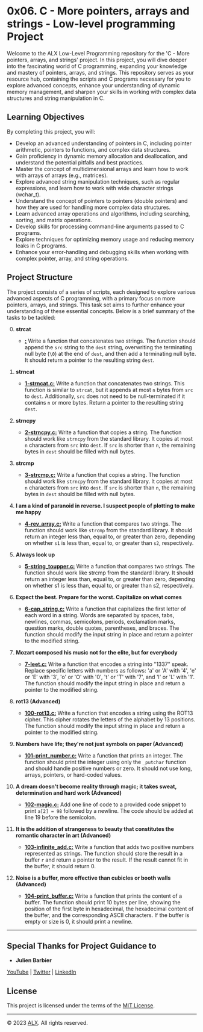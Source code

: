 # 0x06. C - More pointers, arrays and strings - Low-level programming Project

Welcome to the ALX Low-Level Programming repository for the 'C - More pointers, arrays, and strings' project. In this project, you will dive deeper into the fascinating world of C programming, expanding your knowledge and mastery of pointers, arrays, and strings. This repository serves as your resource hub, containing the scripts and C programs necessary for you to explore advanced concepts, enhance your understanding of dynamic memory management, and sharpen your skills in working with complex data structures and string manipulation in C.

## Learning Objectives

By completing this project, you will:

- Develop an advanced understanding of pointers in C, including pointer arithmetic, pointers to functions, and complex data structures.
- Gain proficiency in dynamic memory allocation and deallocation, and understand the potential pitfalls and best practices.
- Master the concept of multidimensional arrays and learn how to work with arrays of arrays (e.g., matrices).
- Explore advanced string manipulation techniques, such as regular expressions, and learn how to work with wide character strings (wchar_t).
- Understand the concept of pointers to pointers (double pointers) and how they are used for handling more complex data structures.
- Learn advanced array operations and algorithms, including searching, sorting, and matrix operations.
- Develop skills for processing command-line arguments passed to C programs.
- Explore techniques for optimizing memory usage and reducing memory leaks in C programs.
- Enhance your error-handling and debugging skills when working with complex pointer, array, and string operations.

## Project Structure

The project consists of a series of scripts, each designed to explore various advanced aspects of C programming, with a primary focus on more pointers, arrays, and strings. This task set aims to further enhance your understanding of these essential concepts. Below is a brief summary of the tasks to be tackled:

0. **strcat**
    - **[:]()** Write a function that concatenates two strings. The function should append the `src` string to the `dest` string, overwriting the terminating null byte (`\0`) at the end of `dest`, and then add a terminating null byte. It should return a pointer to the resulting string `dest`.

1. **strncat**
    - **[1-strncat.c:](1-strncat.c)** Write a function that concatenates two strings. This function is similar to `strcat`, but it appends at most `n` bytes from `src` to `dest`. Additionally, `src` does not need to be null-terminated if it contains `n` or more bytes. Return a pointer to the resulting string `dest`.

2. **strncpy**
    - **[2-strncpy.c:](2-strncpy.c)** Write a function that copies a string. The function should work like `strncpy` from the standard library. It copies at most `n` characters from `src` into `dest`. If `src` is shorter than `n`, the remaining bytes in `dest` should be filled with null bytes.

3. **strcmp**
    - **[3-strcmp.c:](3-strcmp.c)** Write a function that copies a string. The function should work like `strncpy` from the standard library. It copies at most `n` characters from `src` into `dest`. If `src` is shorter than `n`, the remaining bytes in `dest` should be filled with null bytes.

4. **I am a kind of paranoid in reverse. I suspect people of plotting to make me happy**
    - **[4-rev_array.c:](4-rev_array.c)** Write a function that compares two strings. The function should work like `strcmp` from the standard library. It should return an integer less than, equal to, or greater than zero, depending on whether `s1` is less than, equal to, or greater than `s2`, respectively.

5. **Always look up**
    - **[5-string_toupper.c:](5-string_toupper.c)** Write a function that compares two strings. The function should work like strcmp from the standard library. It should return an integer less than, equal to, or greater than zero, depending on whether s1 is less than, equal to, or greater than s2, respectively.

6. **Expect the best. Prepare for the worst. Capitalize on what comes**
    - **[6-cap_string.c:](6-cap_string.c)** Write a function that capitalizes the first letter of each word in a string. Words are separated by spaces, tabs, newlines, commas, semicolons, periods, exclamation marks, question marks, double quotes, parentheses, and braces. The function should modify the input string in place and return a pointer to the modified string.

7. **Mozart composed his music not for the elite, but for everybody**
    - **[7-leet.c:](7-leet.c)** Write a function that encodes a string into "1337" speak. Replace specific letters with numbers as follows: 'a' or 'A' with '4', 'e' or 'E' with '3', 'o' or 'O' with '0', 't' or 'T' with '7', and 'l' or 'L' with '1'. The function should modify the input string in place and return a pointer to the modified string.

8. **rot13 (Advanced)**
    - **[100-rot13.c:](100-rot13.c)** Write a function that encodes a string using the ROT13 cipher. This cipher rotates the letters of the alphabet by 13 positions. The function should modify the input string in place and return a pointer to the modified string.

9. **Numbers have life; they're not just symbols on paper (Advanced)**
    - **[101-print_number.c:](101-print_number.c)** Write a function that prints an integer. The function should print the integer using only the `_putchar` function and should handle positive numbers or zero. It should not use long, arrays, pointers, or hard-coded values.

10. **A dream doesn't become reality through magic; it takes sweat, determination and hard work (Advanced)**
    - **[102-magic.c:](102-magic.c)** Add one line of code to a provided code snippet to print `a[2] = 98` followed by a newline. The code should be added at line 19 before the semicolon.

11. **It is the addition of strangeness to beauty that constitutes the romantic character in art (Advanced)**
    - **[103-infinite_add.c:](103-infinite_add.c)** Write a function that adds two positive numbers represented as strings. The function should store the result in a buffer `r` and return a pointer to the result. If the result cannot fit in the buffer, it should return 0.

12. **Noise is a buffer, more effective than cubicles or booth walls (Advanced)**
    - **[104-print_buffer.c:](104-print_buffer.c)** Write a function that prints the content of a buffer. The function should print 10 bytes per line, showing the position of the first byte in hexadecimal, the hexadecimal content of the buffer, and the corresponding ASCII characters. If the buffer is empty or size is 0, it should print a newline.

---

## Special Thanks for Project Guidance to 

- **Julien Barbier**

[YouTube](https://www.youtube.com/@0xJulien) | [Twitter](https://twitter.com/julienbarbier42) | [LinkedIn](https://www.linkedin.com/in/julienbarbier/)

## License

This project is licensed under the terms of the [MIT License](https://www.alxafrica.com/terms-conditions-portal/).

---

© 2023 [ALX](https://www.alxafrica.com/). All rights reserved.
